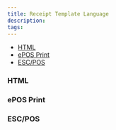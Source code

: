 ```yaml
---
title: Receipt Template Language
description:
tags:
---
```


* [HTML](#html)
* [ePOS Print](#epos-print)
* [ESC/POS](#escpos)

### HTML

### ePOS Print

### ESC/POS
